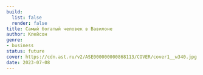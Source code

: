 ```yaml
---
build:
  list: false
  render: false
title: Самый богатый человек в Вавилоне
author: Клейсон
genre:
- business
status: future
cover: https://cdn.ast.ru/v2/ASE000000000868113/COVER/cover1__w340.jpg
date: 2023-07-08
---
```


